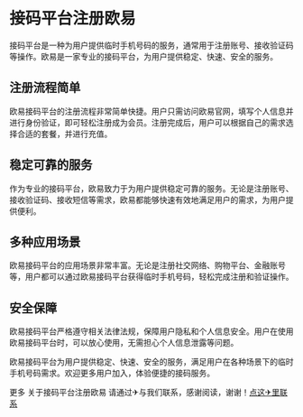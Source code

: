 # 接码平台注册欧易

接码平台是一种为用户提供临时手机号码的服务，通常用于注册账号、接收验证码等操作。欧易是一家专业的接码平台，为用户提供稳定、快速、安全的服务。

## 注册流程简单

欧易接码平台的注册流程非常简单快捷。用户只需访问欧易官网，填写个人信息并进行身份验证，即可轻松注册成为会员。注册完成后，用户可以根据自己的需求选择合适的套餐，并进行充值。

## 稳定可靠的服务

作为专业的接码平台，欧易致力于为用户提供稳定可靠的服务。无论是注册账号、接收验证码、接收短信等需求，欧易都能够快速有效地满足用户的需求，为用户提供便利。

## 多种应用场景

欧易接码平台的应用场景非常丰富。无论是注册社交网络、购物平台、金融账号等，用户都可以通过欧易接码平台获得临时手机号码，轻松完成注册和验证操作。

## 安全保障

欧易接码平台严格遵守相关法律法规，保障用户隐私和个人信息安全。用户在使用欧易接码平台时，可以放心使用，无需担心个人信息泄露等问题。

欧易接码平台为用户提供稳定、快速、安全的服务，满足用户在各种场景下的临时手机号码需求。欢迎更多用户加入，体验便捷的接码服务。

更多 关于接码平台注册欧易 请通过✈与我们联系，感谢阅读，谢谢！[点这✈里联系](https://gg.k02.cc)